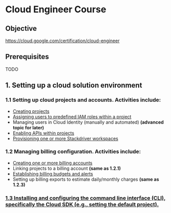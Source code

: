 # Cloud Engineer Course

## Objective

https://cloud.google.com/certification/cloud-engineer

## Prerequisites

TODO

##  1. Setting up a cloud solution environment

### 1.1 Setting up cloud projects and accounts. Activities include:

- [Creating projects](1.1.1)
- [Assigning users to predefined IAM roles within a project](1.1.2)
- Managing users in Cloud Identity (manually and automated) **(advanced topic for later)**
- [Enabling APIs within projects](1.1.4)
- [Provisioning one or more Stackdriver workspaces](1.1.5)

### 1.2 Managing billing configuration. Activities include:

- [Creating one or more billing accounts](1.2.1)
- Linking projects to a billing account **(same as 1.2.1)**
- [Establishing billing budgets and alerts](1.2.3)
- Setting up billing exports to estimate daily/monthly charges **(same as 1.2.3)**

### [1.3 Installing and configuring the command line interface (CLI), specifically the Cloud SDK (e.g., setting the default project).](1.3)
